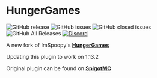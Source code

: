# HungerGames
![GitHub release](https://img.shields.io/github/release-pre/ShaneBeeTK/HungerGames.svg?style=for-the-badge)
![GitHub issues](https://img.shields.io/github/issues-raw/ShaneBeeTK/HungerGames.svg?style=for-the-badge)
![GitHub closed issues](https://img.shields.io/github/issues-closed-raw/ShaneBeeTK/HungerGames.svg?style=for-the-badge)
![GitHub All Releases](https://img.shields.io/github/downloads/ShaneBeeTK/HungerGames/total.svg?style=for-the-badge)
[![Discord](https://img.shields.io/discord/425192525091831808.svg?style=for-the-badge)](https://discordapp.com/invite/km3UF8Q)



A new fork of ImSpoopy's [**HungerGames**](https://github.com/ImSpoopy/Hungergames)


Updating this plugin to work on 1.13.2

Original plugin can be found on [**SpigotMC**](https://www.spigotmc.org/resources/hungergames.30102/)
